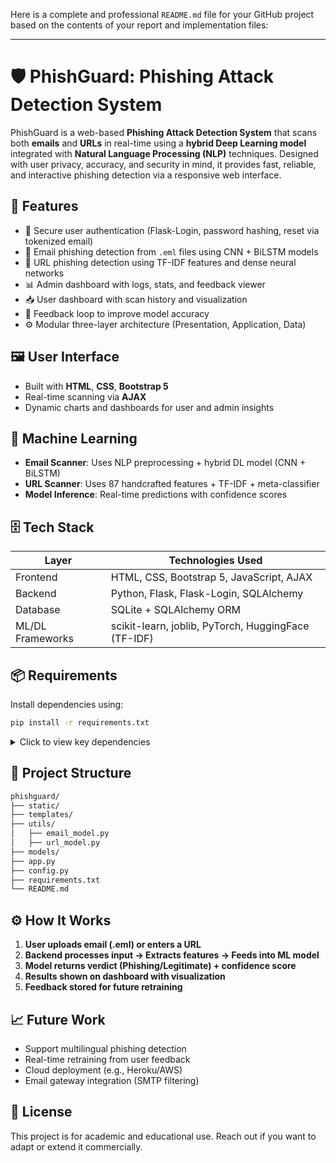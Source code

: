 Here is a complete and professional `README.md` file for your GitHub project based on the contents of your report and implementation files:

---

# 🛡️ PhishGuard: Phishing Attack Detection System

PhishGuard is a web-based **Phishing Attack Detection System** that scans both **emails** and **URLs** in real-time using a **hybrid Deep Learning model** integrated with **Natural Language Processing (NLP)** techniques. Designed with user privacy, accuracy, and security in mind, it provides fast, reliable, and interactive phishing detection via a responsive web interface.

## 🚀 Features

* 🔐 Secure user authentication (Flask-Login, password hashing, reset via tokenized email)
* 📧 Email phishing detection from `.eml` files using CNN + BiLSTM models
* 🔗 URL phishing detection using TF-IDF features and dense neural networks
* 📊 Admin dashboard with logs, stats, and feedback viewer
* 📥 User dashboard with scan history and visualization
* 🔁 Feedback loop to improve model accuracy
* ⚙️ Modular three-layer architecture (Presentation, Application, Data)

## 🖼️ User Interface

* Built with **HTML**, **CSS**, **Bootstrap 5**
* Real-time scanning via **AJAX**
* Dynamic charts and dashboards for user and admin insights

## 🧠 Machine Learning

* **Email Scanner**: Uses NLP preprocessing + hybrid DL model (CNN + BiLSTM)
* **URL Scanner**: Uses 87 handcrafted features + TF-IDF + meta-classifier
* **Model Inference**: Real-time predictions with confidence scores

## 🗄️ Tech Stack

| Layer            | Technologies Used                                   |
| ---------------- | --------------------------------------------------- |
| Frontend         | HTML, CSS, Bootstrap 5, JavaScript, AJAX            |
| Backend          | Python, Flask, Flask-Login, SQLAlchemy              |
| Database         | SQLite + SQLAlchemy ORM                             |
| ML/DL Frameworks | scikit-learn, joblib, PyTorch, HuggingFace (TF-IDF) |

## 📦 Requirements

Install dependencies using:

```bash
pip install -r requirements.txt
```

<details>
<summary>Click to view key dependencies</summary>

* Flask==2.3.2
* Flask-Login==0.6.3
* Flask-SQLAlchemy==3.1.1
* scikit-learn==1.5.0
* joblib==1.5.1
* gunicorn (for production deployment)

</details>

## 📂 Project Structure

```bash
phishguard/
├── static/
├── templates/
├── utils/
│   ├── email_model.py
│   ├── url_model.py
├── models/
├── app.py
├── config.py
├── requirements.txt
└── README.md
```

## ⚙️ How It Works

1. **User uploads email (.eml) or enters a URL**
2. **Backend processes input → Extracts features → Feeds into ML model**
3. **Model returns verdict (Phishing/Legitimate) + confidence score**
4. **Results shown on dashboard with visualization**
5. **Feedback stored for future retraining**

## 📈 Future Work

* Support multilingual phishing detection
* Real-time retraining from user feedback
* Cloud deployment (e.g., Heroku/AWS)
* Email gateway integration (SMTP filtering)

## 📜 License

This project is for academic and educational use. Reach out if you want to adapt or extend it commercially.
